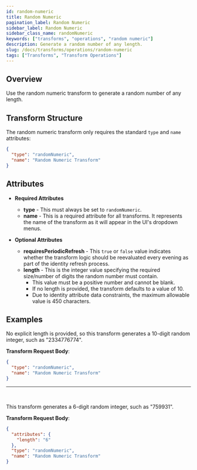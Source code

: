 ```yaml
---
id: random-numeric
title: Random Numeric
pagination_label: Random Numeric
sidebar_label: Random Numeric
sidebar_class_name: randomNumeric
keywords: ["transforms", "operations", "random numeric"]
description: Generate a random number of any length.
slug: /docs/transforms/operations/random-numeric
tags: ["Transforms", "Transform Operations"]
---
```


## Overview

Use the random numeric transform to generate a random number of any length.

## Transform Structure

The random numeric transform only requires the standard `type` and `name`
attributes:

```json
{
  "type": "randomNumeric",
  "name": "Random Numeric Transform"
}
```

## Attributes

- **Required Attributes**

  - **type** - This must always be set to `randomNumeric`.
  - **name** - This is a required attribute for all transforms. It represents
    the name of the transform as it will appear in the UI's dropdown menus.

- **Optional Attributes**
  - **requiresPeriodicRefresh** - This `true` or `false` value indicates whether
    the transform logic should be reevaluated every evening as part of the
    identity refresh process.
  - **length** - This is the integer value specifying the required size/number
    of digits the random number must contain.
    - This value must be a positive number and cannot be blank.
    - If no length is provided, the transform defaults to a value of 10.
    - Due to identity attribute data constraints, the maximum allowable value is
      450 characters.

## Examples

No explicit length is provided, so this transform generates a 10-digit random
integer, such as "2334776774".

**Transform Request Body**:

```json
{
  "type": "randomNumeric",
  "name": "Random Numeric Transform"
}
```

---

<p>&nbsp;</p>

This transform generates a 6-digit random integer, such as "759931".

**Transform Request Body**:

```json
{
  "attributes": {
    "length": "6"
  },
  "type": "randomNumeric",
  "name": "Random Numeric Transform"
}
```
